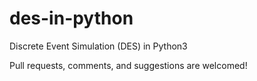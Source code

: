 des-in-python
=============

Discrete Event Simulation (DES) in Python3

Pull requests, comments, and suggestions are welcomed!